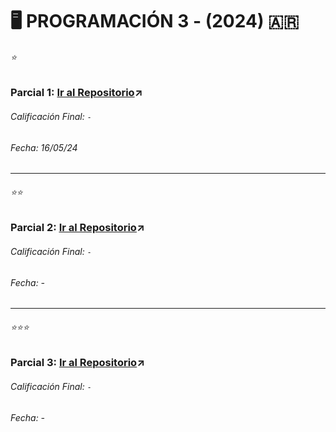 # 🖥 PROGRAMACIÓN 3 - (2024) 🇦🇷


###### ⭐ 

### Parcial 1: [Ir al Repositorio](https://github.com/louisrubin/prog3/tree/main/Parcial_1)↗
###### Calificación Final: `-`
###### Fecha: 16/05/24

---

###### ⭐⭐

### Parcial 2: <u>[Ir al Repositorio](https://images7.memedroid.com/images/UPLOADED807/60a8e579eb390.jpeg)</u>↗
###### Calificación Final: `-`
###### Fecha: -

---

###### ⭐⭐⭐ 

### Parcial 3: <u>[Ir al Repositorio](https://images7.memedroid.com/images/UPLOADED807/60a8e579eb390.jpeg)</u>↗
###### Calificación Final: `-`
###### Fecha: -
